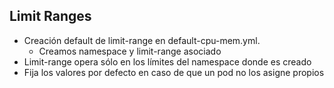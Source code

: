 

## Limit Ranges

* Creación default de limit-range en default-cpu-mem.yml.
    * Creamos namespace y limit-range asociado
* Limit-range opera sólo en los límites del namespace donde es creado
* Fija los valores por defecto en caso de que un pod no los asigne propios